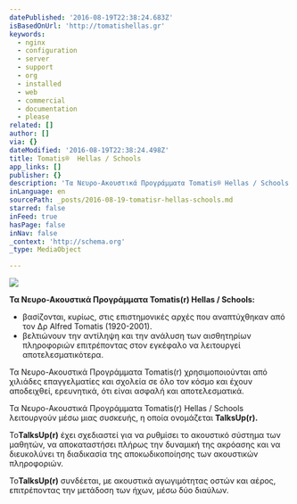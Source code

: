 ```yaml
---
datePublished: '2016-08-19T22:38:24.683Z'
isBasedOnUrl: 'http://tomatishellas.gr'
keywords:
  - nginx
  - configuration
  - server
  - support
  - org
  - installed
  - web
  - commercial
  - documentation
  - please
related: []
author: []
via: {}
dateModified: '2016-08-19T22:38:24.498Z'
title: Tomatis®  Hellas / Schools
app_links: []
publisher: {}
description: 'Τα Νευρο-Ακουστικά Προγράμματα Tomatis® Hellas / Schools:'
inLanguage: en
sourcePath: _posts/2016-08-19-tomatisr-hellas-schools.md
starred: false
inFeed: true
hasPage: false
inNav: false
_context: 'http://schema.org'
_type: MediaObject

---
```

![](https://the-grid-user-content.s3-us-west-2.amazonaws.com/1a782646-a708-4a8e-9ab4-9d8586726e6d.png)

**Τα Νευρο-Ακουστικά Προγράμματα Tomatis(r) Hellas / Schools:**

* βασίζονται, κυρίως, στις επιστημονικές αρχές που αναπτύχθηκαν από τον Δρ Alfred Tomatis (1920-2001).
* βελτιώνουν την αντίληψη και την ανάλυση των αισθητηρίων πληροφοριών επιτρέποντας στον εγκέφαλο να λειτουργεί αποτελεσματικότερα.

Τα Νευρο-Ακουστικά Προγράμματα Tomatis(r) χρησιμοποιούνται από χιλιάδες επαγγελματίες και σχολεία σε όλο τον κόσμο και έχουν αποδειχθεί, ερευνητικά, ότι είναι ασφαλή και αποτελεσματικά.

Τα Νευρο-Ακουστικά Προγράμματα Tomatis(r) Hellas / Schools λειτουργούν μέσω μιας συσκευής, η οποία ονομάζεται **TalksUp(r).**

Το**TalksUp(r)** έχει σχεδιαστεί για να ρυθμίσει το ακουστικό σύστημα των μαθητών, να αποκαταστήσει πλήρως την δυναμική της ακρόασης και να διευκολύνει τη διαδικασία της αποκωδικοποίησης των ακουστικών πληροφοριών.

Το**TalksUp(r)** συνδέεται, με ακουστικά αγωγιμότητας οστών και αέρος, επιτρέποντας την μετάδοση των ήχων, μέσω δύο διαύλων.